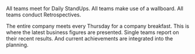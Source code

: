 All teams meet for Daily StandUps. All teams make use of a wallboard. All teams conduct Retrospectives.

The entire company meets every Thursday for a company breakfast. This is where the latest business figures are presented. Single teams report on their recent results. And current achievements are integrated into the planning.
